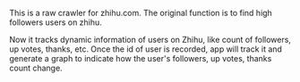 This is a raw crawler for zhihu.com. The original function is to find high followers users on zhihu.

Now it tracks dynamic information of users on Zhihu, like count of followers, up votes, thanks, etc. Once the id of user is recorded, app will track it and generate a graph to indicate how the user's followers, up votes, thanks count change.